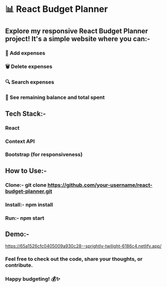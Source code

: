 # 📊 React Budget Planner 

## Explore my responsive React Budget Planner project! It's a simple website where you can:- 
### 📝 Add expenses
### 🗑 Delete expenses
### 🔍 Search expenses
### 💸 See remaining balance and total spent


## Tech Stack:- 
### React
### Context API
### Bootstrap (for responsiveness)


## How to Use:- 
### Clone:- git clone https://github.com/your-username/react-budget-planner.git
### Install:- npm install
### Run:- npm start

## Demo:- 
https://65a1526cfc0405009a930c28--sprightly-twilight-6186c4.netlify.app/

### Feel free to check out the code, share your thoughts, or contribute. 
### Happy budgeting! 💰✨
